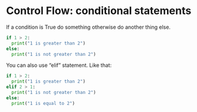 # Control Flow: conditional statements
If a condition is True do something otherwise do another thing else.


```python
if 1 > 2:
  print("1 is greater than 2")
else:
  print("1 is not greater than 2")
```

You can also use “elif” statement. Like that:

```python
if 1 > 2:
  print("1 is greater than 2")
elif 2 > 1:
  print("1 is not greater than 2")
else:
  print("1 is equal to 2")
```
